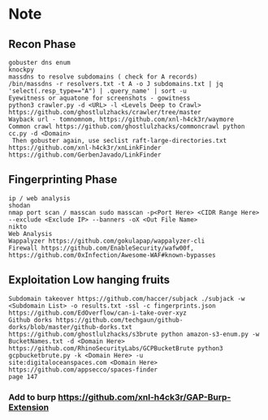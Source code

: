 # Note
  ## Recon Phase
    gobuster dns enum
    knockpy
    massdns to resolve subdomains ( check for A records) 
    /bin/massdns -r resolvers.txt -t A -o J subdomains.txt | jq 'select(.resp_type=="A") | .query_name' | sort -u
    Eyewitness or aquatone for screenshots - gowitness
    python3 crawler.py -d <URL> -l <Levels Deep to Crawl> https://github.com/ghostlulzhacks/crawler/tree/master
    Wayback url - tomnomnom, https://github.com/xnl-h4ck3r/waymore
    Common crawl https://github.com/ghostlulzhacks/commoncrawl python cc.py -d <Domain>
     Then gobuster again, use seclist raft-large-directories.txt
    https://github.com/xnl-h4ck3r/xnLinkFinder
    https://github.com/GerbenJavado/LinkFinder

  ## Fingerprinting Phase
    ip / web analysis
    shodan
    nmap port scan / masscan sudo masscan -p<Port Here> <CIDR Range Here> --exclude <Exclude IP> --banners -oX <Out File Name>
    nikto
    Web Analysis
    Wappalyzer https://github.com/gokulapap/wappalyzer-cli
    Firewall https://github.com/EnableSecurity/wafw00f, https://github.com/0xInfection/Awesome-WAF#known-bypasses

  ## Exploitation Low hanging fruits
    Subdomain takeover https://github.com/haccer/subjack ./subjack -w <Subdomain List> -o results.txt -ssl -c fingerprints.json https://github.com/EdOverflow/can-i-take-over-xyz
    Github dorks https://github.com/techgaun/github-dorks/blob/master/github-dorks.txt
    https://github.com/ghostlulzhacks/s3brute python amazon-s3-enum.py -w BucketNames.txt -d <Domain Here>
    https://github.com/RhinoSecurityLabs/GCPBucketBrute python3 gcpbucketbrute.py -k <Domain Here> -u
    site:digitaloceanspaces.com <Domain Here> https://github.com/appsecco/spaces-finder 
    page 147

  ### Add to burp https://github.com/xnl-h4ck3r/GAP-Burp-Extension